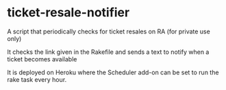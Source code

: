 # ticket-resale-notifier

A script that periodically checks for ticket resales on RA (for private use only)

It checks the link given in the Rakefile and sends a text to notify when a ticket becomes available

It is deployed on Heroku where the Scheduler add-on can be set to run the rake task every hour.
